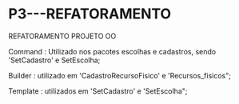 # P3---REFATORAMENTO
REFATORAMENTO PROJETO OO    

Command : Utilizado nos pacotes escolhas e cadastros, sendo 'SetCadastro' e SetEscolha;

Builder : utilizado em 'CadastroRecursoFisico' e 'Recursos_fisicos";

Template : utilizados em 'SetCadastro' e 'SetEscolha";
